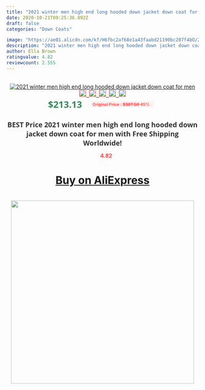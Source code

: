 ```yaml
---
title: "2021 winter men high end long hooded down jacket down coat for men"
date: 2020-10-21T09:25:36.892Z
draft: false
categories: "Down Coats"

image: "https://ae01.alicdn.com/kf/H6fbc2af68e1a43faabd21190bc207f4bO/2021-winter-men-high-end-long-hooded-down-jacket-down-coat-for-men.jpg"
description: "2021 winter men high end long hooded down jacket down coat for men"
author: Ella Brown
ratingvalue: 4.82
reviewcount: 2.555
---
```

<br>
<div style="text-align: center;">
<a href="https://s.click.aliexpress.com/e/_AAtJoh" target="_blank" rel="nofollow noopener noreferrer"><img alt="2021 winter men high end long hooded down jacket down coat for men" class="magnifier-image" src="https://ae01.alicdn.com/kf/H6fbc2af68e1a43faabd21190bc207f4bO/2021-winter-men-high-end-long-hooded-down-jacket-down-coat-for-men.jpg_640x640.jpg">
<br>
<img style="border:1px solid salmon" src="https://ae01.alicdn.com/kf/H6fbc2af68e1a43faabd21190bc207f4bO/2021-winter-men-high-end-long-hooded-down-jacket-down-coat-for-men.jpg_120x120.jpg">&nbsp;&nbsp;<img style="border:1px solid salmon" src="https://ae01.alicdn.com/kf/H6dfce578b61140d4b9a653c00d82095e9/2021-winter-men-high-end-long-hooded-down-jacket-down-coat-for-men.jpg_120x120.jpg">&nbsp;&nbsp;<img style="border:1px solid salmon" src="https://ae01.alicdn.com/kf/H5505705ffa5844dca280764973153052n/2021-winter-men-high-end-long-hooded-down-jacket-down-coat-for-men.jpg_120x120.jpg">&nbsp;&nbsp;<img style="border:1px solid salmon" src="https://ae01.alicdn.com/kf/H5a648f39433747f0943cd547b75ba603I/2021-winter-men-high-end-long-hooded-down-jacket-down-coat-for-men.jpg_120x120.jpg">&nbsp;&nbsp;<img style="border:1px solid salmon" src="https://ae01.alicdn.com/kf/Hfb498ee1d5e244b1b32e4e8cab0c1b4b3/2021-winter-men-high-end-long-hooded-down-jacket-down-coat-for-men.jpg_120x120.jpg"></a></div><br0>
<div style="text-align: center;"><span style="background-color: white; border: 0px; box-sizing: border-box; color: seagreen; display: inline-block; font-family: &quot;open sans&quot; , &quot;arial&quot; , &quot;helvetica&quot; , sans-serif , &quot;heiti&quot;; font-size: 24px; font-stretch: inherit; font-weight: 700; line-height: inherit; margin: 0px 10px 0px 0px; padding: 0px; vertical-align: middle;">$213.13 </span>
<span style="background: rgb(255 , 241 , 241); border-radius: 3px; border: 0px; box-sizing: border-box; color: #ff4747; display: inline-block; font-family: inherit; font-size: 12px; font-stretch: inherit; font-style: inherit; font-variant: inherit; font-weight: 600; line-height: inherit; margin: 0px; padding: 2px 5px; transform: scale(0.9); vertical-align: middle;">Original Price : <b style="text-decoration: line-through;">$387.50 </b> 45%&nbsp;&nbsp;</span></div>
<h1 style="color: #333333; display: inline-block; font-family: &quot;open sans&quot; , &quot;arial&quot; , &quot;helvetica&quot; , sans-serif , &quot;heiti&quot;; font-size: 18px; font-stretch: inherit; font-weight: 700; text-align: center;">BEST Price 2021 winter men high end long hooded down jacket down coat for men with Free Shipping Worldwide!</h1>
<div style="color: #ff4747; text-align: center;">
<img src="https://4.bp.blogspot.com/-M0ZcTcb-5uY/XleCXlxnR4I/AAAAAAAAAEc/OrjgMkXV1oMQFaCRZj5HQwOCBcu3w1FegCPcBGAYYCw/s1600/star.png" style="height: 15px;">&nbsp;<b>4.82</b></div>
<div class="button_cont" align="center"><a class="buynow_a" href="https://s.click.aliexpress.com/e/_AAtJoh" target="_blank" rel="nofollow noopener noreferrer"><H1>Buy on AliExpress</H1></a></div><br>
<div class="separator" style="clear: both; text-align: center;">
<img src="https://lh3.googleusercontent.com/-pTy5HemUv9M/XlePHvY0dAI/AAAAAAAAAE4/0nX5iRUoIWY8eMW9Dpxeirr157OZliDIgCLcBGAsYHQ/s1600/badge.gif" width="480">
</div>
